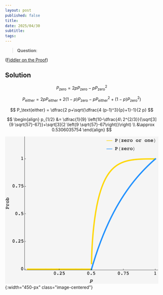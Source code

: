 ```yaml
---
layout: post
published: false
title: 
date: 2025/04/30
subtitle:
tags:
---
```


>**Question**:

<!--more-->

([Fiddler on the Proof](URL))

## Solution

$$ P_\text{zero} = 2p P_\text{zero} - p P^2_\text{zero} $$

$$ P_\text{either} = 2p P_\text{either} + 2(1-p)P_\text{zero} - p P^2_\text{either} + (1-p)P^2_\text{zero}) $$

$$ P_\text{either} = \dfrac{2 p+\sqrt{\dfrac{4 (p-1)^3}{p}+1}-1}{2 p} $$

$$ 
  \begin{align}
    p_{1/2} &= \dfrac{1}{9} \left(10-\dfrac{4\ 2^{2/3}}{\sqrt[3]{9 \sqrt{57}-67}}+\sqrt[3]{2 \left(9 \sqrt{57}-67\right)}\right) \\ 
                &\approx 0.5306035754 
  \end{align} 
$$

![](/img/2025-04-30-JS-zero-or-one-tree.png){:width="450-px" class="image-centered"}

<br>
